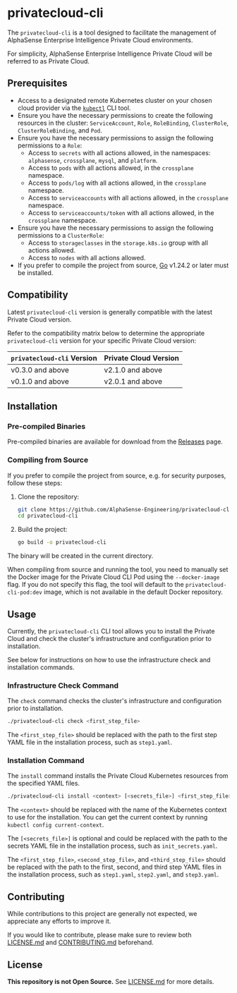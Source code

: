# privatecloud-cli

The `privatecloud-cli` is a tool designed to facilitate the management of AlphaSense Enterprise Intelligence Private Cloud environments.

For simplicity, AlphaSense Enterprise Intelligence Private Cloud will be referred to as Private Cloud.

## Prerequisites

- Access to a designated remote Kubernetes cluster on your chosen cloud provider via the [`kubectl`](https://kubernetes.io/docs/reference/kubectl) CLI tool.
- Ensure you have the necessary permissions to create the following resources in the cluster:
  `ServiceAccount`, `Role`, `RoleBinding`, `ClusterRole`, `ClusterRoleBinding`, and `Pod`.
- Ensure you have the necessary permissions to assign the following permissions to a `Role`:
  - Access to `secrets` with all actions allowed, in the namespaces: `alphasense`, `crossplane`, `mysql`, and `platform`.
  - Access to `pods` with all actions allowed, in the `crossplane` namespace.
  - Access to `pods/log` with all actions allowed, in the `crossplane` namespace.
  - Access to `serviceaccounts` with all actions allowed, in the `crossplane` namespace.
  - Access to `serviceaccounts/token` with all actions allowed, in the `crossplane` namespace.
- Ensure you have the necessary permissions to assign the following permissions to a `ClusterRole`:
  - Access to `storageclasses` in the `storage.k8s.io` group with all actions allowed.
  - Access to `nodes` with all actions allowed.
- If you prefer to compile the project from source, [Go](https://go.dev) v1.24.2 or later must be installed.

## Compatibility

Latest `privatecloud-cli` version is generally compatible with the latest Private Cloud version.

Refer to the compatibility matrix below to determine the appropriate `privatecloud-cli` version for your specific Private Cloud version:

| `privatecloud-cli` Version | Private Cloud Version |
|----------------------------|-----------------------|
| v0.3.0 and above           | v2.1.0 and above      |
| v0.1.0 and above           | v2.0.1 and above      |

## Installation

### Pre-compiled Binaries

Pre-compiled binaries are available for download from the [Releases](https://github.com/AlphaSense-Engineering/privatecloud-cli/releases) page.

### Compiling from Source

If you prefer to compile the project from source, e.g. for security purposes, follow these steps:

1. Clone the repository:

    ```bash
    git clone https://github.com/AlphaSense-Engineering/privatecloud-cli.git
    cd privatecloud-cli
    ```

2. Build the project:

    ```bash
    go build -o privatecloud-cli
    ```

The binary will be created in the current directory.

When compiling from source and running the tool, you need to manually set the Docker image for the Private Cloud CLI Pod using the `--docker-image` flag.
If you do not specify this flag, the tool will default to the `privatecloud-cli-pod:dev` image, which is not available in the default Docker repository.

## Usage

Currently, the `privatecloud-cli` CLI tool allows you to install the Private Cloud and check the cluster's infrastructure and configuration prior to
installation.

See below for instructions on how to use the infrastructure check and installation commands.

### Infrastructure Check Command

The `check` command checks the cluster's infrastructure and configuration prior to installation.

```bash
./privatecloud-cli check <first_step_file>
```

The `<first_step_file>` should be replaced with the path to the first step YAML file in the installation process, such as `step1.yaml`.

### Installation Command

The `install` command installs the Private Cloud Kubernetes resources from the specified YAML files.

```bash
./privatecloud-cli install <context> [<secrets_file>] <first_step_file> <second_step_file> <third_step_file>
```

The `<context>` should be replaced with the name of the Kubernetes context to use for the installation. You can get the current context by running
`kubectl config current-context`.

The `[<secrets_file>]` is optional and could be replaced with the path to the secrets YAML file in the installation process, such as `init_secrets.yaml`.

The `<first_step_file>`, `<second_step_file>`, and `<third_step_file>` should be replaced with the path to the first, second, and third step YAML files in the
installation process, such as `step1.yaml`, `step2.yaml`, and `step3.yaml`.

## Contributing

While contributions to this project are generally not expected, we appreciate any efforts to improve it.

If you would like to contribute, please make sure to review both
[LICENSE.md](https://github.com/AlphaSense-Engineering/privatecloud-cli/blob/main/LICENSE.md) and
[CONTRIBUTING.md](https://github.com/AlphaSense-Engineering/privatecloud-cli/blob/main/CONTRIBUTING.md) beforehand.

## License

**This repository is not Open Source.** See [LICENSE.md](https://github.com/AlphaSense-Engineering/privatecloud-cli/blob/main/LICENSE.md)
for more details.
